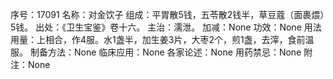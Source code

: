 序号：17091
名称：对金饮子
组成：平胃散5钱，五苓散2钱半，草豆蔻（面裹煨）5钱。
出处：《卫生宝鉴》卷十六。
主治：濡泄。
加减：None
功效：None
用法用量：上相合，作4服。水1盏半，加生姜3片，大枣2个，煎1盏，去滓，食前温服。
制备方法：None
临床应用：None
各家论述：None
用药禁忌：None
附注：None
